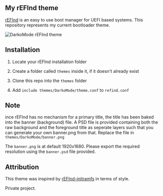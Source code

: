 ## My rEFInd theme

[rEFInd](http://www.rodsbooks.com/refind/) is an easy to use boot manager for UEFI
based systems. This repository represents my current bootloader theme.

![DarkoMode rEFInd theme](https://i.imgur.com/rb9MxXd.png)

## Installation

1. Locate your rEFInd installation folder

2. Create a folder called `themes` inside it, if it doesn't already exist

3. Clone this repo into the `themes` folder

4. Add `include themes/DarkoMode/theme.conf` to `refind.conf`


## Note

ince rEFInd has no mechanism for a primary title, the title has been baked into the banner (background) file. A PSD file is provided containing both the raw background and the foreground title as seperate layers such that you can generate your own banner.png from that.
Replace the file in `themes/DarkoMode/banner.png`

The `banner.png` is at default 1920x1680. Please export the required resolution using the `banner.psd` file provided.


## Attribution

This theme was inspired by [rEFInd-initramfs](https://github.com/initramfs/rEFInd-Theme) in terms of style.

Private project. 
